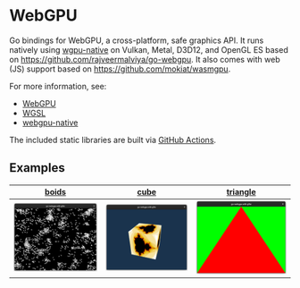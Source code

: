 # WebGPU

Go bindings for WebGPU, a cross-platform, safe graphics API. It runs natively using [wgpu-native](https://github.com/gfx-rs/wgpu-native) on Vulkan, Metal, D3D12, and OpenGL ES based on https://github.com/rajveermalviya/go-webgpu. It also comes with web (JS) support based on https://github.com/mokiat/wasmgpu.

For more information, see:

- [WebGPU](https://gpuweb.github.io/gpuweb/)
- [WGSL](https://gpuweb.github.io/gpuweb/wgsl/)
- [webgpu-native](https://github.com/webgpu-native/webgpu-headers)

The included static libraries are built via [GitHub Actions](.github/workflows/build-wgpu.yml).

## Examples

|[boids][b]|[cube][c]|[triangle][t]|
:-:|:-:|:-:
| [![b-i]][b] | [![c-i]][c] | [![t-i]][t] |

[b-i]: https://raw.githubusercontent.com/rajveermalviya/go-webgpu/main/tests/boids/image-msaa.png
[b]: examples/boids
[c-i]: https://raw.githubusercontent.com/rajveermalviya/go-webgpu/main/tests/cube/image-msaa.png
[c]: examples/cube
[t-i]: https://raw.githubusercontent.com/rajveermalviya/go-webgpu/main/tests/triangle/image-msaa.png
[t]: examples/triangle
